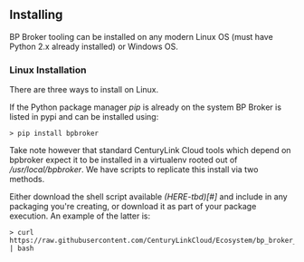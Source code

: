 


## Installing
BP Broker tooling can be installed on any modern Linux OS (must have Python 2.x already installed) or Windows OS.


### Linux Installation

There are three ways to install on Linux.

If the Python package manager *pip* is already on the system BP Broker is listed in pypi and can be installed using:

```shell
> pip install bpbroker
```

Take note however that standard CenturyLink Cloud tools which depend on bpbroker expect it to be installed in a virtualenv rooted out of */usr/local/bpbroker*.  We have scripts to replicate this install via two methods.

Either download the shell script available *(HERE-tbd)[#]* and include in any packaging you're creating, or download it as part of your package execution.  An example of the latter is:

```shell
> curl https://raw.githubusercontent.com/CenturyLinkCloud/Ecosystem/bp_broker_a/Blueprints/Public%20Blueprint%20Source/BP%20Broker/Linux/install_bpbroker.sh | bash
```

